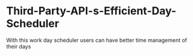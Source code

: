 # Third-Party-API-s-Efficient-Day-Scheduler
 With this work day scheduler users can have better time management of their days
